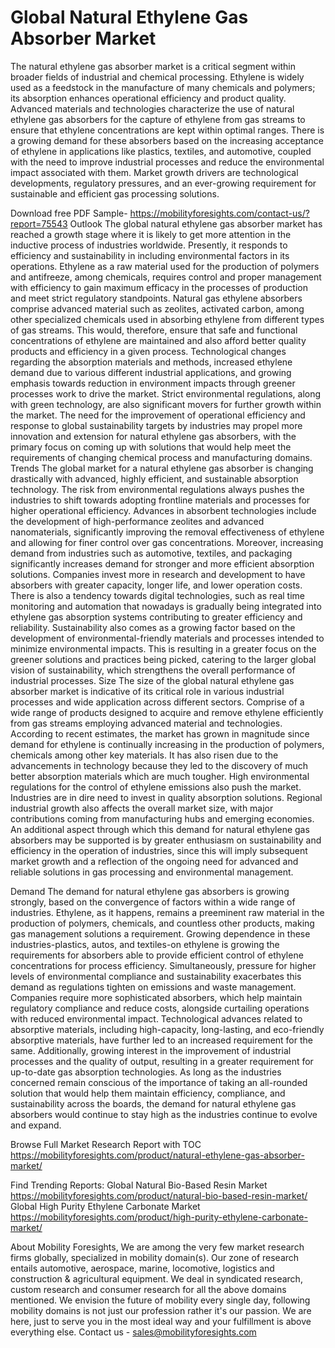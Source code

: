 # Global Natural Ethylene Gas Absorber Market

The natural ethylene gas absorber market is a critical segment within broader fields of industrial and chemical processing. Ethylene is widely used as a feedstock in the manufacture of many chemicals and polymers; its absorption enhances operational efficiency and product quality. Advanced materials and technologies characterize the use of natural ethylene gas absorbers for the capture of ethylene from gas streams to ensure that ethylene concentrations are kept within optimal ranges. There is a growing demand for these absorbers based on the increasing acceptance of ethylene in applications like plastics, textiles, and automotive, coupled with the need to improve industrial processes and reduce the environmental impact associated with them. Market growth drivers are technological developments, regulatory pressures, and an ever-growing requirement for sustainable and efficient gas processing solutions.

Download free PDF Sample- https://mobilityforesights.com/contact-us/?report=75543
Outlook
The global natural ethylene gas absorber market has reached a growth stage where it is likely to get more attention in the inductive process of industries worldwide. Presently, it responds to efficiency and sustainability in including environmental factors in its operations. Ethylene as a raw material used for the production of polymers and antifreeze, among chemicals, requires control and proper management with efficiency to gain maximum efficacy in the processes of production and meet strict regulatory standpoints. Natural gas ethylene absorbers comprise advanced material such as zeolites, activated carbon, among other specialized chemicals used in absorbing ethylene from different types of gas streams. This would, therefore, ensure that safe and functional concentrations of ethylene are maintained and also afford better quality products and efficiency in a given process. Technological changes regarding the absorption materials and methods, increased ethylene demand due to various different industrial applications, and growing emphasis towards reduction in environment impacts through greener processes work to drive the market. Strict environmental regulations, along with green technology, are also significant movers for further growth within the market. The need for the improvement of operational efficiency and response to global sustainability targets by industries may propel more innovation and extension for natural ethylene gas absorbers, with the primary focus on coming up with solutions that would help meet the requirements of changing chemical process and manufacturing domains.
Trends
The global market for a natural ethylene gas absorber is changing drastically with advanced, highly efficient, and sustainable absorption technology. The risk from environmental regulations always pushes the industries to shift towards adopting frontline materials and processes for higher operational efficiency. Advances in absorbent technologies include the development of high-performance zeolites and advanced nanomaterials, significantly improving the removal effectiveness of ethylene and allowing for finer control over gas concentrations. Moreover, increasing demand from industries such as automotive, textiles, and packaging significantly increases demand for stronger and more efficient absorption solutions. Companies invest more in research and development to have absorbers with greater capacity, longer life, and lower operation costs. There is also a tendency towards digital technologies, such as real time monitoring and automation that nowadays is gradually being integrated into ethylene gas absorption systems contributing to greater efficiency and reliability. Sustainability also comes as a growing factor based on the development of environmental-friendly materials and processes intended to minimize environmental impacts. This is resulting in a greater focus on the greener solutions and practices being picked, catering to the larger global vision of sustainability, which strengthens the overall performance of industrial processes.
Size
The size of the global natural ethylene gas absorber market is indicative of its critical role in various industrial processes and wide application across different sectors. Comprise of a wide range of products designed to acquire and remove ethylene efficiently from gas streams employing advanced material and technologies. According to recent estimates, the market has grown in magnitude since demand for ethylene is continually increasing in the production of polymers, chemicals among other key materials. It has also risen due to the advancements in technology because they led to the discovery of much better absorption materials which are much tougher. High environmental regulations for the control of ethylene emissions also push the market. Industries are in dire need to invest in quality absorption solutions. Regional industrial growth also affects the overall market size, with major contributions coming from manufacturing hubs and emerging economies. An additional aspect through which this demand for natural ethylene gas absorbers may be supported is by greater enthusiasm on sustainability and efficiency in the operation of industries, since this will imply subsequent market growth and a reflection of the ongoing need for advanced and reliable solutions in gas processing and environmental management.


Demand
The demand for natural ethylene gas absorbers is growing strongly, based on the convergence of factors within a wide range of industries. Ethylene, as it happens, remains a preeminent raw material in the production of polymers, chemicals, and countless other products, making gas management solutions a requirement. Growing dependence in these industries-plastics, autos, and textiles-on ethylene is growing the requirements for absorbers able to provide efficient control of ethylene concentrations for process efficiency. Simultaneously, pressure for higher levels of environmental compliance and sustainability exacerbates this demand as regulations tighten on emissions and waste management. Companies require more sophisticated absorbers, which help maintain regulatory compliance and reduce costs, alongside curtailing operations with reduced environmental impact. Technological advances related to absorptive materials, including high-capacity, long-lasting, and eco-friendly absorptive materials, have further led to an increased requirement for the same. Additionally, growing interest in the improvement of industrial processes and the quality of output, resulting in a greater requirement for up-to-date gas absorption technologies. As long as the industries concerned remain conscious of the importance of taking an all-rounded solution that would help them maintain efficiency, compliance, and sustainability across the boards, the demand for natural ethylene gas absorbers would continue to stay high as the industries continue to evolve and expand.


Browse Full Market Research Report with TOC https://mobilityforesights.com/product/natural-ethylene-gas-absorber-market/


Find Trending Reports:
Global Natural Bio-Based Resin Market
https://mobilityforesights.com/product/natural-bio-based-resin-market/
Global High Purity Ethylene Carbonate Market
https://mobilityforesights.com/product/high-purity-ethylene-carbonate-market/


About Mobility Foresights,
We are among the very few market research firms globally, specialized in mobility domain(s). Our zone of research entails automotive, aerospace, marine, locomotive, logistics and construction & agricultural equipment. We deal in syndicated research, custom research and consumer research for all the above domains mentioned.
We envision the future of mobility every single day, following mobility domains is not just our profession rather it's our passion. We are here, just to serve you in the most ideal way and your fulfillment is above everything else. Contact us -  sales@mobilityforesights.com 



